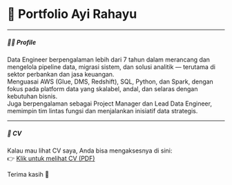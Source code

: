 # 📁 Portfolio Ayi Rahayu

---

##### 👩‍💻 Profile  
Data Engineer berpengalaman lebih dari 7 tahun dalam merancang dan mengelola pipeline data, migrasi sistem, dan solusi analitik — terutama di sektor perbankan dan jasa keuangan.  
Menguasai AWS (Glue, DMS, Redshift), SQL, Python, dan Spark, dengan fokus pada platform data yang skalabel, andal, dan selaras dengan kebutuhan bisnis.  
Juga berpengalaman sebagai Project Manager dan Lead Data Engineer, memimpin tim lintas fungsi dan menjalankan inisiatif data strategis.

---

##### 📄 CV  
Kalau mau lihat CV saya, Anda bisa mengaksesnya di sini:  
👉 [Klik untuk melihat CV (PDF)](https://github.com/ayi-rahayu/portfolio-ayi-rahayu/blob/main/cv-pdf/cv-ayirahayu.pdf)

Terima kasih 🙏
